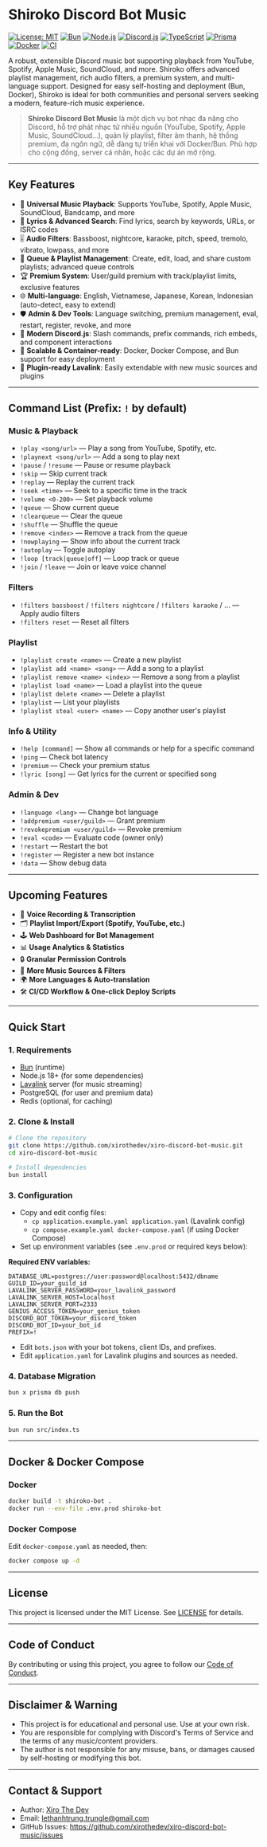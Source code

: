 # Shiroko Discord Bot Music

[![License: MIT](https://img.shields.io/badge/License-MIT-green.svg)](./LICENSE)
[![Bun](https://img.shields.io/badge/Bun-1.x-blue.svg)](https://bun.sh/)
[![Node.js](https://img.shields.io/badge/Node.js-18%2B-blue.svg)](https://nodejs.org/)
[![Discord.js](https://img.shields.io/badge/discord.js-14.x-blue.svg)](https://discord.js.org/)
[![TypeScript](https://img.shields.io/badge/TypeScript-5.x-blue.svg)](https://www.typescriptlang.org/)
[![Prisma](https://img.shields.io/badge/Prisma-5.x-green.svg)](https://www.prisma.io/)
[![Docker](https://img.shields.io/badge/Docker-ready-blue.svg)](https://www.docker.com/)
[![CI](https://github.com/xirothedev/xiro-discord-bot-music/actions/workflows/ci.yml/badge.svg)](https://github.com/xirothedev/xiro-discord-bot-music/actions/workflows/ci.yml)

A robust, extensible Discord music bot supporting playback from YouTube, Spotify, Apple Music, SoundCloud, and more. Shiroko offers advanced playlist management, rich audio filters, a premium system, and multi-language support. Designed for easy self-hosting and deployment (Bun, Docker), Shiroko is ideal for both communities and personal servers seeking a modern, feature-rich music experience.

> **Shiroko Discord Bot Music** là một dịch vụ bot nhạc đa năng cho Discord, hỗ trợ phát nhạc từ nhiều nguồn (YouTube, Spotify, Apple Music, SoundCloud...), quản lý playlist, filter âm thanh, hệ thống premium, đa ngôn ngữ, dễ dàng tự triển khai với Docker/Bun. Phù hợp cho cộng đồng, server cá nhân, hoặc các dự án mở rộng.

---

## Key Features
- 🎵 **Universal Music Playback**: Supports YouTube, Spotify, Apple Music, SoundCloud, Bandcamp, and more
- 📃 **Lyrics & Advanced Search**: Find lyrics, search by keywords, URLs, or ISRC codes
- 🎚️ **Audio Filters**: Bassboost, nightcore, karaoke, pitch, speed, tremolo, vibrato, lowpass, and more
- 🔁 **Queue & Playlist Management**: Create, edit, load, and share custom playlists; advanced queue controls
- 🏆 **Premium System**: User/guild premium with track/playlist limits, exclusive features
- 🌐 **Multi-language**: English, Vietnamese, Japanese, Korean, Indonesian (auto-detect, easy to extend)
- 🛡️ **Admin & Dev Tools**: Language switching, premium management, eval, restart, register, revoke, and more
- 🤖 **Modern Discord.js**: Slash commands, prefix commands, rich embeds, and component interactions
- 🚀 **Scalable & Container-ready**: Docker, Docker Compose, and Bun support for easy deployment
- 🧩 **Plugin-ready Lavalink**: Easily extendable with new music sources and plugins

---

## Command List (Prefix: `!` by default)

### Music & Playback
- `!play <song/url>` — Play a song from YouTube, Spotify, etc.
- `!playnext <song/url>` — Add a song to play next
- `!pause` / `!resume` — Pause or resume playback
- `!skip` — Skip current track
- `!replay` — Replay the current track
- `!seek <time>` — Seek to a specific time in the track
- `!volume <0-200>` — Set playback volume
- `!queue` — Show current queue
- `!clearqueue` — Clear the queue
- `!shuffle` — Shuffle the queue
- `!remove <index>` — Remove a track from the queue
- `!nowplaying` — Show info about the current track
- `!autoplay` — Toggle autoplay
- `!loop [track|queue|off]` — Loop track or queue
- `!join` / `!leave` — Join or leave voice channel

### Filters
- `!filters bassboost` / `!filters nightcore` / `!filters karaoke` / ... — Apply audio filters
- `!filters reset` — Reset all filters

### Playlist
- `!playlist create <name>` — Create a new playlist
- `!playlist add <name> <song>` — Add a song to a playlist
- `!playlist remove <name> <index>` — Remove a song from a playlist
- `!playlist load <name>` — Load a playlist into the queue
- `!playlist delete <name>` — Delete a playlist
- `!playlist` — List your playlists
- `!playlist steal <user> <name>` — Copy another user's playlist

### Info & Utility
- `!help [command]` — Show all commands or help for a specific command
- `!ping` — Check bot latency
- `!premium` — Check your premium status
- `!lyric [song]` — Get lyrics for the current or specified song

### Admin & Dev
- `!language <lang>` — Change bot language
- `!addpremium <user/guild>` — Grant premium
- `!revokepremium <user/guild>` — Revoke premium
- `!eval <code>` — Evaluate code (owner only)
- `!restart` — Restart the bot
- `!register` — Register a new bot instance
- `!data` — Show debug data

---

## Upcoming Features
- 🎤 **Voice Recording & Transcription**
- 🗂️ **Playlist Import/Export (Spotify, YouTube, etc.)**
- 🕹️ **Web Dashboard for Bot Management**
- 📊 **Usage Analytics & Statistics**
- 🔒 **Granular Permission Controls**
- 🧩 **More Music Sources & Filters**
- 🌍 **More Languages & Auto-translation**
- 🛠️ **CI/CD Workflow & One-click Deploy Scripts**

---

## Quick Start

### 1. Requirements
- [Bun](https://bun.sh/) (runtime)
- Node.js 18+ (for some dependencies)
- [Lavalink](https://github.com/lavalink-devs/Lavalink) server (for music streaming)
- PostgreSQL (for user and premium data)
- Redis (optional, for caching)

### 2. Clone & Install
```bash
# Clone the repository
git clone https://github.com/xirothedev/xiro-discord-bot-music.git
cd xiro-discord-bot-music

# Install dependencies
bun install
```

### 3. Configuration
- Copy and edit config files:
  - `cp application.example.yaml application.yaml` (Lavalink config)
  - `cp compose.example.yaml docker-compose.yaml` (if using Docker Compose)
- Set up environment variables (see `.env.prod` or required keys below):

**Required ENV variables:**
```
DATABASE_URL=postgres://user:password@localhost:5432/dbname
GUILD_ID=your_guild_id
LAVALINK_SERVER_PASSWORD=your_lavalink_password
LAVALINK_SERVER_HOST=localhost
LAVALINK_SERVER_PORT=2333
GENIUS_ACCESS_TOKEN=your_genius_token
DISCORD_BOT_TOKEN=your_discord_token
DISCORD_BOT_ID=your_bot_id
PREFIX=!
```

- Edit `bots.json` with your bot tokens, client IDs, and prefixes.
- Edit `application.yaml` for Lavalink plugins and sources as needed.

### 4. Database Migration
```bash
bun x prisma db push
```

### 5. Run the Bot
```bash
bun run src/index.ts
```

---

## Docker & Docker Compose

### Docker
```bash
docker build -t shiroko-bot .
docker run --env-file .env.prod shiroko-bot
```

### Docker Compose
Edit `docker-compose.yaml` as needed, then:
```bash
docker compose up -d
```

---

## License
This project is licensed under the MIT License. See [LICENSE](./LICENSE) for details.

---

## Code of Conduct
By contributing or using this project, you agree to follow our [Code of Conduct](./CODE_OF_CONDUCT.md).

---

## Disclaimer & Warning
- This project is for educational and personal use. Use at your own risk.
- You are responsible for complying with Discord's Terms of Service and the terms of any music/content providers.
- The author is not responsible for any misuse, bans, or damages caused by self-hosting or modifying this bot.

---

## Contact & Support
- Author: [Xiro The Dev](https://www.facebook.com/xirothedev/)
- Email: lethanhtrung.trungle@gmail.com
- GitHub Issues: https://github.com/xirothedev/xiro-discord-bot-music/issues
